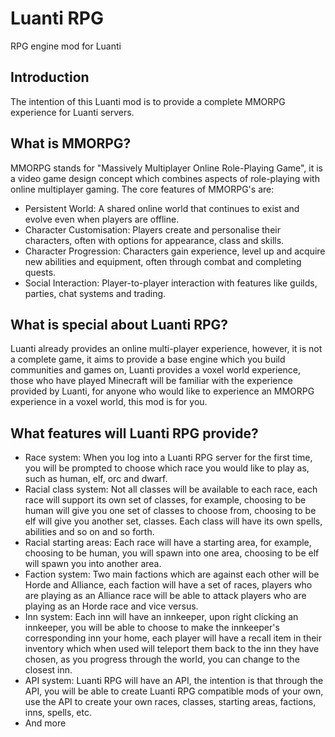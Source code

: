 # Luanti RPG
RPG engine mod for Luanti

## Introduction
The intention of this Luanti mod is to provide a complete MMORPG experience for Luanti servers.

## What is MMORPG?
MMORPG stands for "Massively Multiplayer Online Role-Playing Game", it is a video game design concept which combines aspects of role-playing with online multiplayer gaming. The core features of MMORPG's are:
* Persistent World: A shared online world that continues to exist and evolve even when players are offline.
* Character Customisation: Players create and personalise their characters, often with options for appearance, class and skills.
* Character Progression: Characters gain experience, level up and acquire new abilities and equipment, often through combat and completing quests.
* Social Interaction: Player-to-player interaction with features like guilds, parties, chat systems and trading.

## What is special about Luanti RPG?
Luanti already provides an online multi-player experience, however, it is not a complete game, it aims to provide a base engine which you build communities and games on, Luanti provides a voxel world experience, those who have played Minecraft will be familiar with the experience provided by Luanti, for anyone who would like to experience an MMORPG experience in a voxel world, this mod is for you.

## What features will Luanti RPG provide?
* Race system: When you log into a Luanti RPG server for the first time, you will be prompted to choose which race you would like to play as, such as human, elf, orc and dwarf.
* Racial class system: Not all classes will be available to each race, each race will support its own set of classes, for example, choosing to be human will give you one set of classes to choose from, choosing to be elf will give you another set, classes. Each class will have its own spells, abilities and so on and so forth.
* Racial starting areas: Each race will have a starting area, for example, choosing to be human, you will spawn into one area, choosing to be elf will spawn you into another area.
* Faction system: Two main factions which are against each other will be Horde and Alliance, each faction will have a set of races, players who are playing as an Alliance race will be able to attack players who are playing as an Horde race and vice versus.
* Inn system: Each inn will have an innkeeper, upon right clicking an innkeeper, you will be able to choose to make the innkeeper's corresponding inn your home, each player will have a recall item in their inventory which when used will teleport them back to the inn they have chosen, as you progress through the world, you can change to the closest inn.
* API system: Luanti RPG will have an API, the intention is that through the API, you will be able to create Luanti RPG compatible mods of your own, use the API to create your own races, classes, starting areas, factions, inns, spells, etc.
* And more
